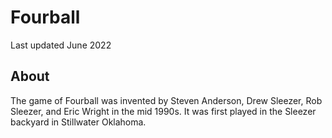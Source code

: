# Fourball
Last updated June 2022

## About
The game of Fourball was invented by Steven Anderson, Drew Sleezer, Rob Sleezer, and Eric Wright in the mid 1990s.  It was first played in the Sleezer backyard in Stillwater Oklahoma.
